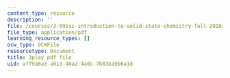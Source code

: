 ```yaml
---
content_type: resource
description: ''
file: /courses/3-091sc-introduction-to-solid-state-chemistry-fall-2010/a7f9a6a3a01348a24adc7b83ba9b6a1d_FwIKZIWJfg8.pdf
file_type: application/pdf
learning_resource_types: []
ocw_type: OCWFile
resourcetype: Document
title: 3play pdf file
uid: a7f9a6a3-a013-48a2-4adc-7b83ba9b6a1d
---
```

